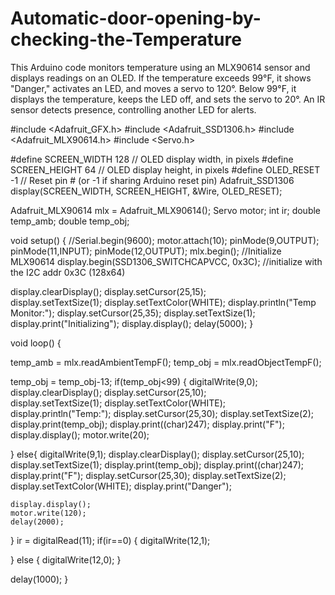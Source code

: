 # Automatic-door-opening-by-checking-the-Temperature
This Arduino code monitors temperature using an MLX90614 sensor and displays readings on an OLED. If the temperature exceeds 99°F, it shows "Danger," activates an LED, and moves a servo to 120°. Below 99°F, it displays the temperature, keeps the LED off, and sets the servo to 20°. An IR sensor detects presence, controlling another LED for alerts.



#include <Adafruit_GFX.h>
#include <Adafruit_SSD1306.h>
#include <Adafruit_MLX90614.h>
#include <Servo.h>
 

#define SCREEN_WIDTH 128    // OLED display width, in pixels
#define SCREEN_HEIGHT 64    // OLED display height, in pixels
#define OLED_RESET -1       // Reset pin # (or -1 if sharing Arduino reset pin)
Adafruit_SSD1306 display(SCREEN_WIDTH, SCREEN_HEIGHT, &Wire, OLED_RESET);
 
 
Adafruit_MLX90614 mlx = Adafruit_MLX90614();
Servo motor;
int ir;
double temp_amb;
double temp_obj;
 
void setup()
{
  //Serial.begin(9600);
  motor.attach(10);
  pinMode(9,OUTPUT);
  pinMode(11,INPUT);
  pinMode(12,OUTPUT);
  mlx.begin();         //Initialize MLX90614
  display.begin(SSD1306_SWITCHCAPVCC, 0x3C); //initialize with the I2C addr 0x3C (128x64)
  
  display.clearDisplay();
  display.setCursor(25,15);  
  display.setTextSize(1);
  display.setTextColor(WHITE);
  display.println("Temp Monitor:");
  display.setCursor(25,35);
  display.setTextSize(1);
  display.print("Initializing");
  display.display();
  delay(5000);
}
 
void loop()
{
 
  temp_amb = mlx.readAmbientTempF();
  temp_obj = mlx.readObjectTempF();
  
  temp_obj = temp_obj-13;
  if(temp_obj<99)
  {
  digitalWrite(9,0);
  display.clearDisplay();
  display.setCursor(25,10);  
  display.setTextSize(1);
  display.setTextColor(WHITE);
  display.println("Temp:");
  display.setCursor(25,30);
  display.setTextSize(2);
  display.print(temp_obj);
  display.print((char)247);
  display.print("F");
  display.display();
  motor.write(20);
  
  }
  else{
    digitalWrite(9,1);
    display.clearDisplay();
    display.setCursor(25,10);
    display.setTextSize(1);
    display.print(temp_obj);
    display.print((char)247);
    display.print("F");
    display.setCursor(25,30);
    display.setTextSize(2);
    display.setTextColor(WHITE);
    display.print("Danger");
    
    display.display();
    motor.write(120);
    delay(2000);
  }
  ir = digitalRead(11);
  if(ir==0)
  {
    digitalWrite(12,1);
    
  }
  else
  {
    digitalWrite(12,0);
  }
 
  delay(1000);
}
